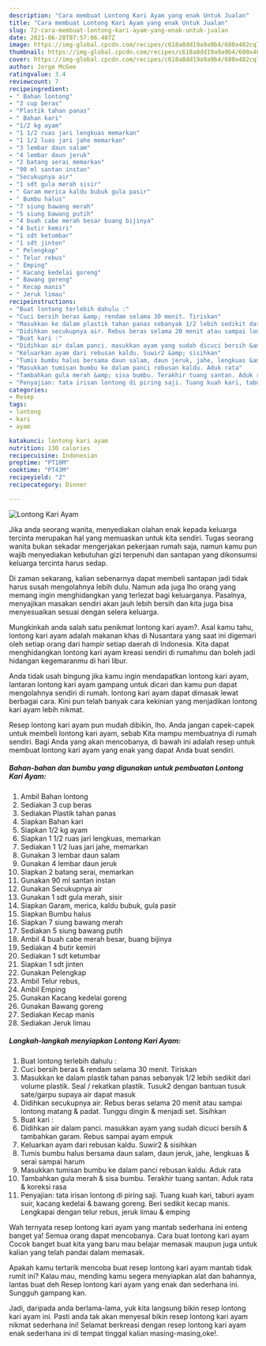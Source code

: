 ```yaml
---
description: "Cara membuat Lontong Kari Ayam yang enak Untuk Jualan"
title: "Cara membuat Lontong Kari Ayam yang enak Untuk Jualan"
slug: 72-cara-membuat-lontong-kari-ayam-yang-enak-untuk-jualan
date: 2021-06-28T07:57:06.407Z
image: https://img-global.cpcdn.com/recipes/c618a8dd19a9a9b4/680x482cq70/lontong-kari-ayam-foto-resep-utama.jpg
thumbnail: https://img-global.cpcdn.com/recipes/c618a8dd19a9a9b4/680x482cq70/lontong-kari-ayam-foto-resep-utama.jpg
cover: https://img-global.cpcdn.com/recipes/c618a8dd19a9a9b4/680x482cq70/lontong-kari-ayam-foto-resep-utama.jpg
author: Jorge McGee
ratingvalue: 3.4
reviewcount: 7
recipeingredient:
- " Bahan lontong"
- "3 cup beras"
- "Plastik tahan panas"
- " Bahan kari"
- "1/2 kg ayam"
- "1 1/2 ruas jari lengkuas memarkan"
- "1 1/2 luas jari jahe memarkan"
- "3 lembar daun salam"
- "4 lembar daun jeruk"
- "2 batang serai memarkan"
- "90 ml santan instan"
- "Secukupnya air"
- "1 sdt gula merah sisir"
- " Garam merica kaldu bubuk gula pasir"
- " Bumbu halus"
- "7 siung bawang merah"
- "5 siung bawang putih"
- "4 buah cabe merah besar buang bijinya"
- "4 butir kemiri"
- "1 sdt ketumbar"
- "1 sdt jinten"
- " Pelengkap"
- " Telur rebus"
- " Emping"
- " Kacang kedelai goreng"
- " Bawang goreng"
- " Kecap manis"
- " Jeruk limau"
recipeinstructions:
- "Buat lontong terlebih dahulu :"
- "Cuci bersih beras &amp; rendam selama 30 menit. Tiriskan"
- "Masukkan ke dalam plastik tahan panas sebanyak 1/2 lebih sedikit dari volume plastik. Seal / rekatkan plastik. Tusuk2 dengan bantuan tusuk sate/garpu supaya air dapat masuk"
- "Didihkan secukupnya air. Rebus beras selama 20 menit atau sampai lontong matang &amp; padat. Tunggu dingin &amp; menjadi set. Sisihkan"
- "Buat kari :"
- "Didihkan air dalam panci. masukkan ayam yang sudah dicuci bersih &amp; tambahkan garam. Rebus sampai ayam empuk"
- "Keluarkan ayam dari rebusan kaldu. Suwir2 &amp; sisihkan"
- "Tumis bumbu halus bersama daun salam, daun jeruk, jahe, lengkuas &amp; serai sampai harum"
- "Masukkan tumisan bumbu ke dalam panci rebusan kaldu. Aduk rata"
- "Tambahkan gula merah &amp; sisa bumbu. Terakhir tuang santan. Aduk rata &amp; koreksi rasa"
- "Penyajian: tata irisan lontong di piring saji. Tuang kuah kari, taburi ayam suir, kacang kedelai &amp; bawang goreng. Beri sedikit kecap manis. Lengkapai dengan telur rebus, jeruk limau &amp; emping"
categories:
- Resep
tags:
- lontong
- kari
- ayam

katakunci: lontong kari ayam 
nutrition: 130 calories
recipecuisine: Indonesian
preptime: "PT10M"
cooktime: "PT43M"
recipeyield: "2"
recipecategory: Dinner

---
```



![Lontong Kari Ayam](https://img-global.cpcdn.com/recipes/c618a8dd19a9a9b4/680x482cq70/lontong-kari-ayam-foto-resep-utama.jpg)

Jika anda seorang wanita, menyediakan olahan enak kepada keluarga tercinta merupakan hal yang memuaskan untuk kita sendiri. Tugas seorang  wanita bukan sekadar mengerjakan pekerjaan rumah saja, namun kamu pun wajib menyediakan kebutuhan gizi terpenuhi dan santapan yang dikonsumsi keluarga tercinta harus sedap.

Di zaman  sekarang, kalian sebenarnya dapat membeli santapan jadi tidak harus susah mengolahnya lebih dulu. Namun ada juga lho orang yang memang ingin menghidangkan yang terlezat bagi keluarganya. Pasalnya, menyajikan masakan sendiri akan jauh lebih bersih dan kita juga bisa menyesuaikan sesuai dengan selera keluarga. 



Mungkinkah anda salah satu penikmat lontong kari ayam?. Asal kamu tahu, lontong kari ayam adalah makanan khas di Nusantara yang saat ini digemari oleh setiap orang dari hampir setiap daerah di Indonesia. Kita dapat menghidangkan lontong kari ayam kreasi sendiri di rumahmu dan boleh jadi hidangan kegemaranmu di hari libur.

Anda tidak usah bingung jika kamu ingin mendapatkan lontong kari ayam, lantaran lontong kari ayam gampang untuk dicari dan kamu pun dapat mengolahnya sendiri di rumah. lontong kari ayam dapat dimasak lewat berbagai cara. Kini pun telah banyak cara kekinian yang menjadikan lontong kari ayam lebih nikmat.

Resep lontong kari ayam pun mudah dibikin, lho. Anda jangan capek-capek untuk membeli lontong kari ayam, sebab Kita mampu membuatnya di rumah sendiri. Bagi Anda yang akan mencobanya, di bawah ini adalah resep untuk membuat lontong kari ayam yang enak yang dapat Anda buat sendiri.

<!--inarticleads1-->

##### Bahan-bahan dan bumbu yang digunakan untuk pembuatan Lontong Kari Ayam:

1. Ambil  Bahan lontong
1. Sediakan 3 cup beras
1. Sediakan Plastik tahan panas
1. Siapkan  Bahan kari
1. Siapkan 1/2 kg ayam
1. Siapkan 1 1/2 ruas jari lengkuas, memarkan
1. Sediakan 1 1/2 luas jari jahe, memarkan
1. Gunakan 3 lembar daun salam
1. Gunakan 4 lembar daun jeruk
1. Siapkan 2 batang serai, memarkan
1. Gunakan 90 ml santan instan
1. Gunakan Secukupnya air
1. Gunakan 1 sdt gula merah, sisir
1. Siapkan  Garam, merica, kaldu bubuk, gula pasir
1. Siapkan  Bumbu halus
1. Siapkan 7 siung bawang merah
1. Sediakan 5 siung bawang putih
1. Ambil 4 buah cabe merah besar, buang bijinya
1. Sediakan 4 butir kemiri
1. Sediakan 1 sdt ketumbar
1. Siapkan 1 sdt jinten
1. Gunakan  Pelengkap
1. Ambil  Telur rebus,
1. Ambil  Emping
1. Gunakan  Kacang kedelai goreng
1. Gunakan  Bawang goreng
1. Sediakan  Kecap manis
1. Sediakan  Jeruk limau




<!--inarticleads2-->

##### Langkah-langkah menyiapkan Lontong Kari Ayam:

1. Buat lontong terlebih dahulu :
1. Cuci bersih beras &amp; rendam selama 30 menit. Tiriskan
1. Masukkan ke dalam plastik tahan panas sebanyak 1/2 lebih sedikit dari volume plastik. Seal / rekatkan plastik. Tusuk2 dengan bantuan tusuk sate/garpu supaya air dapat masuk
1. Didihkan secukupnya air. Rebus beras selama 20 menit atau sampai lontong matang &amp; padat. Tunggu dingin &amp; menjadi set. Sisihkan
1. Buat kari :
1. Didihkan air dalam panci. masukkan ayam yang sudah dicuci bersih &amp; tambahkan garam. Rebus sampai ayam empuk
1. Keluarkan ayam dari rebusan kaldu. Suwir2 &amp; sisihkan
1. Tumis bumbu halus bersama daun salam, daun jeruk, jahe, lengkuas &amp; serai sampai harum
1. Masukkan tumisan bumbu ke dalam panci rebusan kaldu. Aduk rata
1. Tambahkan gula merah &amp; sisa bumbu. Terakhir tuang santan. Aduk rata &amp; koreksi rasa
1. Penyajian: tata irisan lontong di piring saji. Tuang kuah kari, taburi ayam suir, kacang kedelai &amp; bawang goreng. Beri sedikit kecap manis. Lengkapai dengan telur rebus, jeruk limau &amp; emping




Wah ternyata resep lontong kari ayam yang mantab sederhana ini enteng banget ya! Semua orang dapat mencobanya. Cara buat lontong kari ayam Cocok banget buat kita yang baru mau belajar memasak maupun juga untuk kalian yang telah pandai dalam memasak.

Apakah kamu tertarik mencoba buat resep lontong kari ayam mantab tidak rumit ini? Kalau mau, mending kamu segera menyiapkan alat dan bahannya, lantas buat deh Resep lontong kari ayam yang enak dan sederhana ini. Sungguh gampang kan. 

Jadi, daripada anda berlama-lama, yuk kita langsung bikin resep lontong kari ayam ini. Pasti anda tak akan menyesal bikin resep lontong kari ayam nikmat sederhana ini! Selamat berkreasi dengan resep lontong kari ayam enak sederhana ini di tempat tinggal kalian masing-masing,oke!.

